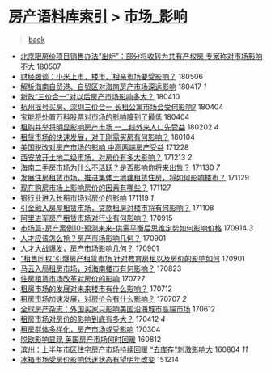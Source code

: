 [房产语料库索引](../../README.md)  > [市场_影响](市场_影响.md)
====
> [back](../README.md)

- [北京限房价项目销售办法“出炉”：部分将收转为共有产权房 专家称对市场影响不大](http://jkwz.applinzi.com/ittc/7100483406427325450.html#%E5%8C%97%E4%BA%AC%E9%99%90%E6%88%BF%E4%BB%B7%E9%A1%B9%E7%9B%AE%E9%94%80%E5%94%AE%E5%8A%9E%E6%B3%95%E2%80%9C%E5%87%BA%E7%82%89%E2%80%9D%EF%BC%9A%E9%83%A8%E5%88%86%E5%B0%86%E6%94%B6%E8%BD%AC%E4%B8%BA%E5%85%B1%E6%9C%89%E4%BA%A7%E6%9D%83%E6%88%BF+%E4%B8%93%E5%AE%B6%E7%A7%B0%E5%AF%B9%E5%B8%82%E5%9C%BA%E5%BD%B1%E5%93%8D%E4%B8%8D%E5%A4%A7) 180507  
- [财经趣谈：小米上市，楼市、相亲市场要受影响？](http://jkwz.applinzi.com/ittc/7099908478846108682.html#%E8%B4%A2%E7%BB%8F%E8%B6%A3%E8%B0%88%EF%BC%9A%E5%B0%8F%E7%B1%B3%E4%B8%8A%E5%B8%82%EF%BC%8C%E6%A5%BC%E5%B8%82%E3%80%81%E7%9B%B8%E4%BA%B2%E5%B8%82%E5%9C%BA%E8%A6%81%E5%8F%97%E5%BD%B1%E5%93%8D%EF%BC%9F) 180506  
- [解析海南自贸港、自贸区对海南房产市场深远影响](http://jkwz.applinzi.com/ittc/7092906484646282247.html#%E8%A7%A3%E6%9E%90%E6%B5%B7%E5%8D%97%E8%87%AA%E8%B4%B8%E6%B8%AF%E3%80%81%E8%87%AA%E8%B4%B8%E5%8C%BA%E5%AF%B9%E6%B5%B7%E5%8D%97%E6%88%BF%E4%BA%A7%E5%B8%82%E5%9C%BA%E6%B7%B1%E8%BF%9C%E5%BD%B1%E5%93%8D) 180417 *1* 
- [新政“三价合一”对以后房产市场影响多大？](http://jkwz.applinzi.com/ittc/7090068575199167494.html#%E6%96%B0%E6%94%BF%E2%80%9C%E4%B8%89%E4%BB%B7%E5%90%88%E4%B8%80%E2%80%9D%E5%AF%B9%E4%BB%A5%E5%90%8E%E6%88%BF%E4%BA%A7%E5%B8%82%E5%9C%BA%E5%BD%B1%E5%93%8D%E5%A4%9A%E5%A4%A7%EF%BC%9F) 180410  
- [杭州摇号买房、深圳三价合一 长租公寓市场会受何影响?](http://jkwz.applinzi.com/ittc/7088069744219653126.html#%E6%9D%AD%E5%B7%9E%E6%91%87%E5%8F%B7%E4%B9%B0%E6%88%BF%E3%80%81%E6%B7%B1%E5%9C%B3%E4%B8%89%E4%BB%B7%E5%90%88%E4%B8%80+%E9%95%BF%E7%A7%9F%E5%85%AC%E5%AF%93%E5%B8%82%E5%9C%BA%E4%BC%9A%E5%8F%97%E4%BD%95%E5%BD%B1%E5%93%8D%3F) 180404  
- [宝能将处置万科股票对市场的影响降到了最低](http://jkwz.applinzi.com/ittc/7088034684758131718.html#%E5%AE%9D%E8%83%BD%E5%B0%86%E5%A4%84%E7%BD%AE%E4%B8%87%E7%A7%91%E8%82%A1%E7%A5%A8%E5%AF%B9%E5%B8%82%E5%9C%BA%E7%9A%84%E5%BD%B1%E5%93%8D%E9%99%8D%E5%88%B0%E4%BA%86%E6%9C%80%E4%BD%8E) 180404  
- [租购并举将明显影响房产市场 一二线外来人口先受益](http://jkwz.applinzi.com/ittc/7065406534811386890.html#%E7%A7%9F%E8%B4%AD%E5%B9%B6%E4%B8%BE%E5%B0%86%E6%98%8E%E6%98%BE%E5%BD%B1%E5%93%8D%E6%88%BF%E4%BA%A7%E5%B8%82%E5%9C%BA+%E4%B8%80%E4%BA%8C%E7%BA%BF%E5%A4%96%E6%9D%A5%E4%BA%BA%E5%8F%A3%E5%85%88%E5%8F%97%E7%9B%8A) 180202 *4* 
- [租赁市场的快速发展，对于刚需买房有何影响？](http://jkwz.applinzi.com/ittc/7054875477146076170.html#%E7%A7%9F%E8%B5%81%E5%B8%82%E5%9C%BA%E7%9A%84%E5%BF%AB%E9%80%9F%E5%8F%91%E5%B1%95%EF%BC%8C%E5%AF%B9%E4%BA%8E%E5%88%9A%E9%9C%80%E4%B9%B0%E6%88%BF%E6%9C%89%E4%BD%95%E5%BD%B1%E5%93%8D%EF%BC%9F) 180104  
- [美国税改对房产市场的影响 中高两端房产受益](http://jkwz.applinzi.com/ittc/7051915390555259920.html#%E7%BE%8E%E5%9B%BD%E7%A8%8E%E6%94%B9%E5%AF%B9%E6%88%BF%E4%BA%A7%E5%B8%82%E5%9C%BA%E7%9A%84%E5%BD%B1%E5%93%8D+%E4%B8%AD%E9%AB%98%E4%B8%A4%E7%AB%AF%E6%88%BF%E4%BA%A7%E5%8F%97%E7%9B%8A) 171228  
- [西安放开土地二级市场，对房价有多大影响？](http://jkwz.applinzi.com/ittc/7046636482003993616.html#%E8%A5%BF%E5%AE%89%E6%94%BE%E5%BC%80%E5%9C%9F%E5%9C%B0%E4%BA%8C%E7%BA%A7%E5%B8%82%E5%9C%BA%EF%BC%8C%E5%AF%B9%E6%88%BF%E4%BB%B7%E6%9C%89%E5%A4%9A%E5%A4%A7%E5%BD%B1%E5%93%8D%EF%BC%9F) 171213 *2* 
- [海南二手房市场为什么不活跃？是否影响你将来出售？](http://jkwz.applinzi.com/ittc/7041684509819405328.html#%E6%B5%B7%E5%8D%97%E4%BA%8C%E6%89%8B%E6%88%BF%E5%B8%82%E5%9C%BA%E4%B8%BA%E4%BB%80%E4%B9%88%E4%B8%8D%E6%B4%BB%E8%B7%83%EF%BC%9F%E6%98%AF%E5%90%A6%E5%BD%B1%E5%93%8D%E4%BD%A0%E5%B0%86%E6%9D%A5%E5%87%BA%E5%94%AE%EF%BC%9F) 171130 *7* 
- [发展住房租赁市场，推进集体土地建租赁住房，将如何影响楼市？](http://jkwz.applinzi.com/ittc/7041414615810966545.html#%E5%8F%91%E5%B1%95%E4%BD%8F%E6%88%BF%E7%A7%9F%E8%B5%81%E5%B8%82%E5%9C%BA%EF%BC%8C%E6%8E%A8%E8%BF%9B%E9%9B%86%E4%BD%93%E5%9C%9F%E5%9C%B0%E5%BB%BA%E7%A7%9F%E8%B5%81%E4%BD%8F%E6%88%BF%EF%BC%8C%E5%B0%86%E5%A6%82%E4%BD%95%E5%BD%B1%E5%93%8D%E6%A5%BC%E5%B8%82%EF%BC%9F) 171129  
- [现在购房市场上影响房价的因素有哪些？](http://jkwz.applinzi.com/ittc/7040671668320601105.html#%E7%8E%B0%E5%9C%A8%E8%B4%AD%E6%88%BF%E5%B8%82%E5%9C%BA%E4%B8%8A%E5%BD%B1%E5%93%8D%E6%88%BF%E4%BB%B7%E7%9A%84%E5%9B%A0%E7%B4%A0%E6%9C%89%E5%93%AA%E4%BA%9B%EF%BC%9F) 171127  
- [银行业进入长租市场对房价的影响](http://jkwz.applinzi.com/ittc/7036524367335392273.html#%E9%93%B6%E8%A1%8C%E4%B8%9A%E8%BF%9B%E5%85%A5%E9%95%BF%E7%A7%9F%E5%B8%82%E5%9C%BA%E5%AF%B9%E6%88%BF%E4%BB%B7%E7%9A%84%E5%BD%B1%E5%93%8D) 171119 *1* 
- [引金融入房屋租赁市场，贷款租房对楼市将有何影响？](http://jkwz.applinzi.com/ittc/7033592318437884945.html#%E5%BC%95%E9%87%91%E8%9E%8D%E5%85%A5%E6%88%BF%E5%B1%8B%E7%A7%9F%E8%B5%81%E5%B8%82%E5%9C%BA%EF%BC%8C%E8%B4%B7%E6%AC%BE%E7%A7%9F%E6%88%BF%E5%AF%B9%E6%A5%BC%E5%B8%82%E5%B0%86%E6%9C%89%E4%BD%95%E5%BD%B1%E5%93%8D%EF%BC%9F) 171108  
- [阿里进军房产租赁市场对行业有何影响？](http://jkwz.applinzi.com/ittc/7013532605759357968.html#%E9%98%BF%E9%87%8C%E8%BF%9B%E5%86%9B%E6%88%BF%E4%BA%A7%E7%A7%9F%E8%B5%81%E5%B8%82%E5%9C%BA%E5%AF%B9%E8%A1%8C%E4%B8%9A%E6%9C%89%E4%BD%95%E5%BD%B1%E5%93%8D%EF%BC%9F) 170915  
- [市场篇-房产案例10-预测未来-供需平衡后思维定势如何影响价格](http://jkwz.applinzi.com/ittc/7012816922394231825.html#%E5%B8%82%E5%9C%BA%E7%AF%87-%E6%88%BF%E4%BA%A7%E6%A1%88%E4%BE%8B10-%E9%A2%84%E6%B5%8B%E6%9C%AA%E6%9D%A5-%E4%BE%9B%E9%9C%80%E5%B9%B3%E8%A1%A1%E5%90%8E%E6%80%9D%E7%BB%B4%E5%AE%9A%E5%8A%BF%E5%A6%82%E4%BD%95%E5%BD%B1%E5%93%8D%E4%BB%B7%E6%A0%BC) 170914 *3* 
- [人才应该怎么抢？房产市场影响几何？](http://jkwz.applinzi.com/ittc/7008358842877084688.html#%E4%BA%BA%E6%89%8D%E5%BA%94%E8%AF%A5%E6%80%8E%E4%B9%88%E6%8A%A2%EF%BC%9F%E6%88%BF%E4%BA%A7%E5%B8%82%E5%9C%BA%E5%BD%B1%E5%93%8D%E5%87%A0%E4%BD%95%EF%BC%9F) 170901  
- [人才大战爆发，房产市场影响几何？](http://jkwz.applinzi.com/ittc/7008294497040204816.html#%E4%BA%BA%E6%89%8D%E5%A4%A7%E6%88%98%E7%88%86%E5%8F%91%EF%BC%8C%E6%88%BF%E4%BA%A7%E5%B8%82%E5%9C%BA%E5%BD%B1%E5%93%8D%E5%87%A0%E4%BD%95%EF%BC%9F) 170901  
- [“租售同权”引爆房产租赁市场 针对教育房租以及房价的影响如何](http://jkwz.applinzi.com/ittc/7008284910484456464.html#%E2%80%9C%E7%A7%9F%E5%94%AE%E5%90%8C%E6%9D%83%E2%80%9D%E5%BC%95%E7%88%86%E6%88%BF%E4%BA%A7%E7%A7%9F%E8%B5%81%E5%B8%82%E5%9C%BA+%E9%92%88%E5%AF%B9%E6%95%99%E8%82%B2%E6%88%BF%E7%A7%9F%E4%BB%A5%E5%8F%8A%E6%88%BF%E4%BB%B7%E7%9A%84%E5%BD%B1%E5%93%8D%E5%A6%82%E4%BD%95) 170901  
- [马云入局租房市场，对海南楼市有何影响？](http://jkwz.applinzi.com/ittc/7004788858125026320.html#%E9%A9%AC%E4%BA%91%E5%85%A5%E5%B1%80%E7%A7%9F%E6%88%BF%E5%B8%82%E5%9C%BA%EF%BC%8C%E5%AF%B9%E6%B5%B7%E5%8D%97%E6%A5%BC%E5%B8%82%E6%9C%89%E4%BD%95%E5%BD%B1%E5%93%8D%EF%BC%9F) 170823  
- [住房租赁市场改革对房价的影响](http://jkwz.applinzi.com/ittc/6994906205229941777.html#%E4%BD%8F%E6%88%BF%E7%A7%9F%E8%B5%81%E5%B8%82%E5%9C%BA%E6%94%B9%E9%9D%A9%E5%AF%B9%E6%88%BF%E4%BB%B7%E7%9A%84%E5%BD%B1%E5%93%8D) 170727  
- [租房市场的发展对未来楼市有什么影响？](http://jkwz.applinzi.com/ittc/6989051774605198353.html#%E7%A7%9F%E6%88%BF%E5%B8%82%E5%9C%BA%E7%9A%84%E5%8F%91%E5%B1%95%E5%AF%B9%E6%9C%AA%E6%9D%A5%E6%A5%BC%E5%B8%82%E6%9C%89%E4%BB%80%E4%B9%88%E5%BD%B1%E5%93%8D%EF%BC%9F) 170712  
- [租房市场加速发展，对房价会有什么影响？](http://jkwz.applinzi.com/ittc/6987502309364728837.html#%E7%A7%9F%E6%88%BF%E5%B8%82%E5%9C%BA%E5%8A%A0%E9%80%9F%E5%8F%91%E5%B1%95%EF%BC%8C%E5%AF%B9%E6%88%BF%E4%BB%B7%E4%BC%9A%E6%9C%89%E4%BB%80%E4%B9%88%E5%BD%B1%E5%93%8D%EF%BC%9F) 170707 *2* 
- [全球房产杂志：外国买家只影响美国沿海城市高端市场](http://jkwz.applinzi.com/ittc/6978241121493713924.html#%E5%85%A8%E7%90%83%E6%88%BF%E4%BA%A7%E6%9D%82%E5%BF%97%EF%BC%9A%E5%A4%96%E5%9B%BD%E4%B9%B0%E5%AE%B6%E5%8F%AA%E5%BD%B1%E5%93%8D%E7%BE%8E%E5%9B%BD%E6%B2%BF%E6%B5%B7%E5%9F%8E%E5%B8%82%E9%AB%98%E7%AB%AF%E5%B8%82%E5%9C%BA) 170612  
- [租房市场对房价的影响到底有多大？](http://jkwz.applinzi.com/ittc/6955748801791919109.html#%E7%A7%9F%E6%88%BF%E5%B8%82%E5%9C%BA%E5%AF%B9%E6%88%BF%E4%BB%B7%E7%9A%84%E5%BD%B1%E5%93%8D%E5%88%B0%E5%BA%95%E6%9C%89%E5%A4%9A%E5%A4%A7%EF%BC%9F) 170412 *4* 
- [租房群体多样化，房产市场或受影响](http://jkwz.applinzi.com/ittc/6941248711878509573.html#%E7%A7%9F%E6%88%BF%E7%BE%A4%E4%BD%93%E5%A4%9A%E6%A0%B7%E5%8C%96%EF%BC%8C%E6%88%BF%E4%BA%A7%E5%B8%82%E5%9C%BA%E6%88%96%E5%8F%97%E5%BD%B1%E5%93%8D) 170304  
- [脱欧影响显现 英国房产市场何时回暖](http://jkwz.applinzi.com/ittc/6865473835767432196.html#%E8%84%B1%E6%AC%A7%E5%BD%B1%E5%93%8D%E6%98%BE%E7%8E%B0+%E8%8B%B1%E5%9B%BD%E6%88%BF%E4%BA%A7%E5%B8%82%E5%9C%BA%E4%BD%95%E6%97%B6%E5%9B%9E%E6%9A%96) 160812  
- [滨州：上半年市区住宅房产市场持续回暖 “去库存”刺激影响大](http://jkwz.applinzi.com/ittc/6862503835150582788.html#%E6%BB%A8%E5%B7%9E%EF%BC%9A%E4%B8%8A%E5%8D%8A%E5%B9%B4%E5%B8%82%E5%8C%BA%E4%BD%8F%E5%AE%85%E6%88%BF%E4%BA%A7%E5%B8%82%E5%9C%BA%E6%8C%81%E7%BB%AD%E5%9B%9E%E6%9A%96+%E2%80%9C%E5%8E%BB%E5%BA%93%E5%AD%98%E2%80%9D%E5%88%BA%E6%BF%80%E5%BD%B1%E5%93%8D%E5%A4%A7) 160804 *11* 
- [冰箱市场受房价影响低迷状态有望明年改变](http://jkwz.applinzi.com/ittc/6775756586031252484.html#%E5%86%B0%E7%AE%B1%E5%B8%82%E5%9C%BA%E5%8F%97%E6%88%BF%E4%BB%B7%E5%BD%B1%E5%93%8D%E4%BD%8E%E8%BF%B7%E7%8A%B6%E6%80%81%E6%9C%89%E6%9C%9B%E6%98%8E%E5%B9%B4%E6%94%B9%E5%8F%98) 151214  
